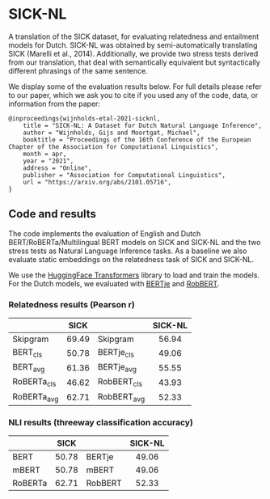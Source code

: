 # SICK-NL

A translation of the SICK dataset, for evaluating relatedness and entailment models for Dutch. SICK-NL was obtained by semi-automatically translating SICK (Marelli et al., 2014). Additionally, we provide two stress tests derived from our translation, that deal with semantically equivalent but syntactically different phrasings of the same sentence.

We display some of the evaluation results below. For full details please refer to our paper, which we ask you to cite if you used any of the code, data, or information from the paper:

```
@inproceedings{wijnholds-etal-2021-sicknl,
    title = "SICK-NL: A Dataset for Dutch Natural Language Inference",
    author = "Wijnholds, Gijs and Moortgat, Michael",
    booktitle = "Proceedings of the 16th Conference of the European Chapter of the Association for Computational Linguistics",
    month = apr,
    year = "2021",
    address = "Online",
    publisher = "Association for Computational Linguistics",
    url = "https://arxiv.org/abs/2101.05716",
}
```

## Code and results

The code implements the evaluation of English and Dutch BERT/RoBERTa/Multilingual BERT models on SICK and SICK-NL and the two stress tests as Natural Language Inference tasks. As a baseline we also evaluate static embeddings on the relatedness task of SICK and SICK-NL.

We use the [HuggingFace Transformers][transformers] library to load and train the models.
For the Dutch models, we evaluated with [BERTje][bertje] and [RobBERT][robbert].

### Relatedness results (Pearson r)
|                       | SICK  |                       | SICK-NL |
| --------------------- |:-----:| --------------------- |:-------:|
| Skipgram              | 69.49 | Skipgram              |  56.94  |
| BERT<sub>cls</sub>    | 50.78 | BERTje<sub>cls</sub>  |  49.06  |
| BERT<sub>avg</sub>    | 61.36 | BERTje<sub>avg</sub>  |  55.55  |
| RoBERTa<sub>cls</sub> | 46.62 | RobBERT<sub>cls</sub> |  43.93  |
| RoBERTa<sub>avg</sub> | 62.71 | RobBERT<sub>avg</sub> |  52.33  |


### NLI results (threeway classification accuracy)
|         | SICK  |         | SICK-NL |
| ------- |:-----:| ------- |:-------:|
| BERT    | 50.78 | BERTje  |  49.06  |
| mBERT   | 50.78 | mBERT   |  49.06  |
| RoBERTa | 62.71 | RobBERT |  52.33  |


[transformers]: https://github.com/huggingface/transformers
[bertje]: https://github.com/wietsedv/bertje
[robbert]: https://github.com/iPieter/RobBERT

